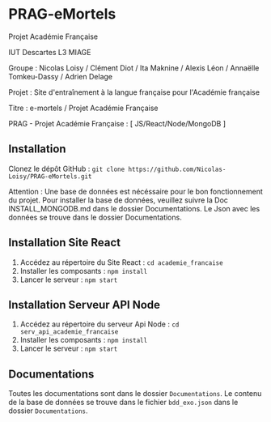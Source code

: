 # PRAG-eMortels

Projet Académie Française 

IUT Descartes L3 MIAGE

Groupe : Nicolas Loisy / Clément Diot / Ita Maknine / Alexis Léon / Annaëlle Tomkeu-Dassy / Adrien Delage

Projet : Site d'entraînement à la langue française pour l'Académie française

Titre : e-mortels / Projet Académie Française

PRAG - Projet Académie Française : [ JS/React/Node/MongoDB ]

## Installation

Clonez le dépôt GitHub : `git clone https://github.com/Nicolas-Loisy/PRAG-eMortels.git`

Attention : Une base de données est nécéssaire pour le bon fonctionnement du projet.
Pour installer la base de données, veuillez suivre la Doc INSTALL_MONGODB.md dans le dossier Documentations.
Le Json avec les données se trouve dans le dossier Documentations.

## Installation Site React

1. Accédez au répertoire du Site React : `cd academie_francaise`
2. Installer les composants : `npm install`
3. Lancer le serveur : `npm start`

## Installation Serveur API Node

1. Accédez au répertoire du serveur Api Node : `cd serv_api_academie_francaise`
2. Installer les composants : `npm install`
3. Lancer le serveur : `npm start`

## Documentations

Toutes les documentations sont dans le dossier `Documentations`.
Le contenu de la base de données se trouve dans le fichier `bdd_exo.json` dans le dossier `Documentations`.
